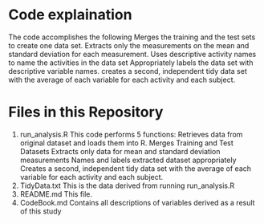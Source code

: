 Code explaination
=========================================
The code accomplishes the following Merges the training and the test sets to create one data set. Extracts only the measurements on the mean and standard deviation for each measurement. Uses descriptive activity names to name the activities in the data set Appropriately labels the data set with descriptive variable names. creates a second, independent tidy data set with the average of each variable for each activity and each subject.

Files in this Repository
=========================================
1. run_analysis.R
This code performs 5 functions:
Retrieves data from original dataset and loads them into R.
Merges Training and Test Datasets
Extracts only data for mean and standard deviation measurements
Names and labels extracted dataset appropriately
Creates a second, independent tidy data set with the average of each variable for each activity and each subject.
2. TidyData.txt
This is the data derived from running run_analysis.R
3. README.md
This file.
4. CodeBook.md
Contains all descriptions of variables derived as a result of this study
